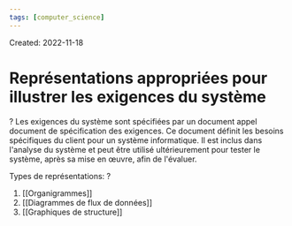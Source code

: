 ```yaml
---
tags: [computer_science] 
---
```

Created: 2022-11-18

# Représentations appropriées pour illustrer les exigences du système
?
Les exigences du système sont spécifiées par un document appel document de spécification des exigences. Ce document définit les besoins spécifiques du client pour un système informatique. Il est inclus dans l'analyse du système et peut être utilisé ultérieurement pour tester le système, après sa mise en œuvre, afin de l'évaluer.
<!--SR:!2023-08-29,164,230-->

Types de représentations:
?
1. [[Organigrammes]]
2. [[Diagrammes de flux de données]]
3. [[Graphiques de structure]]
<!--SR:!2023-04-30,76,190-->